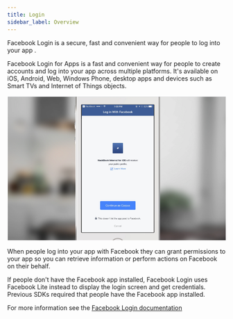 ```yaml
---
title: Login
sidebar_label: Overview
---
```


Facebook Login is a secure, fast and convenient way for people to log into your app .

Facebook Login for Apps is a fast and convenient way for people to create accounts and log into your app across multiple platforms. It's available on iOS, Android, Web, Windows Phone, desktop apps and devices such as Smart TVs and Internet of Things objects.

![](images/login_overview.png)

When people log into your app with Facebook they can grant permissions to your app so you can retrieve information or perform actions on Facebook on their behalf.

If people don't have the Facebook app installed, Facebook Login uses Facebook Lite instead to display the login screen and get credentials. Previous SDKs required that people have the Facebook app installed.

For more information see the [Facebook Login documentation](https://developers.facebook.com/docs/facebook-login)
